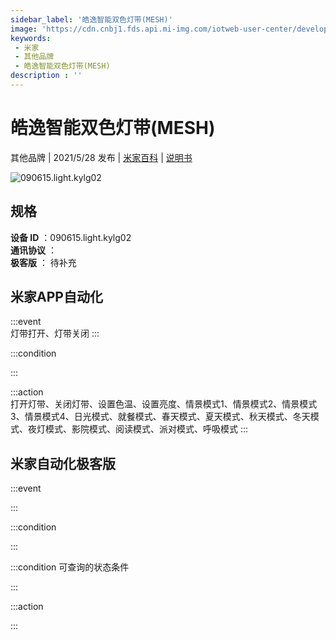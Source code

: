 ```yaml
---
sidebar_label: '皓逸智能双色灯带(MESH)'
image: 'https://cdn.cnbj1.fds.api.mi-img.com/iotweb-user-center/developer_1679047958844HRlbieJB.png?GalaxyAccessKeyId=AKVGLQWBOVIRQ3XLEW&Expires=9223372036854775807&Signature=/rnsfnJ6YgWiixT4XEwHuBHJt2U='
keywords: 
 - 米家
 - 其他品牌
 - 皓逸智能双色灯带(MESH)
description : ''
---
```

# 皓逸智能双色灯带(MESH)

其他品牌 | 2021/5/28 发布 | [米家百科](https://home.mi.com/webapp/content/baike/product/index.html?model=090615.light.kylg02) | [说明书](https://home.mi.com/views/introduction.html?model=090615.light.kylg02&region=cn)

![090615.light.kylg02](https://cdn.cnbj1.fds.api.mi-img.com/iotweb-user-center/developer_1679047958844HRlbieJB.png?GalaxyAccessKeyId=AKVGLQWBOVIRQ3XLEW&Expires=9223372036854775807&Signature=/rnsfnJ6YgWiixT4XEwHuBHJt2U=)

## 规格  
> 
**设备 ID** ：090615.light.kylg02  
**通讯协议** ：  
**极客版**  ： 待补充 


## 米家APP自动化  

:::event  
灯带打开、灯带关闭
:::

:::condition  

:::

:::action   
打开灯带、关闭灯带、设置色温、设置亮度、情景模式1、情景模式2、情景模式3、情景模式4、日光模式、就餐模式、春天模式、夏天模式、秋天模式、冬天模式、夜灯模式、影院模式、阅读模式、派对模式、呼吸模式
:::

## 米家自动化极客版  

:::event  

:::

:::condition  

:::

:::condition 可查询的状态条件  

:::

:::action  

:::

        
